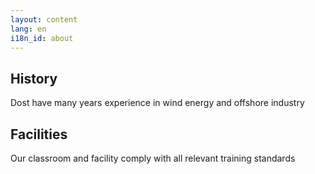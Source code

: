 ```yaml
---
layout: content
lang: en
i18n_id: about
---
```


## History

Dost have many years experience in wind energy and offshore industry

## Facilities

Our classroom and facility comply with all relevant training standards
